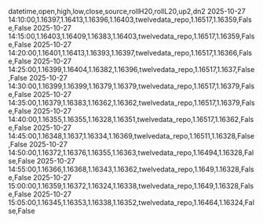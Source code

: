 datetime,open,high,low,close,source,rollH20,rollL20,up2,dn2
2025-10-27 14:10:00,1.16397,1.16413,1.16396,1.16403,twelvedata_repo,1.16517,1.16359,False,False
2025-10-27 14:15:00,1.16403,1.16409,1.16383,1.16403,twelvedata_repo,1.16517,1.16359,False,False
2025-10-27 14:20:00,1.16401,1.16413,1.16393,1.16397,twelvedata_repo,1.16517,1.16366,False,False
2025-10-27 14:25:00,1.16399,1.16404,1.16382,1.16396,twelvedata_repo,1.16517,1.1637,False,False
2025-10-27 14:30:00,1.16399,1.16399,1.16379,1.16379,twelvedata_repo,1.16517,1.16379,False,False
2025-10-27 14:35:00,1.16379,1.16383,1.16362,1.16362,twelvedata_repo,1.16517,1.16379,False,False
2025-10-27 14:40:00,1.16355,1.16355,1.16328,1.16351,twelvedata_repo,1.16517,1.16362,False,False
2025-10-27 14:45:00,1.16348,1.1637,1.16334,1.16369,twelvedata_repo,1.16511,1.16328,False,False
2025-10-27 14:50:00,1.16372,1.16376,1.16355,1.16363,twelvedata_repo,1.16494,1.16328,False,False
2025-10-27 14:55:00,1.16366,1.16368,1.16343,1.16362,twelvedata_repo,1.1649,1.16328,False,False
2025-10-27 15:00:00,1.16359,1.16372,1.16324,1.16338,twelvedata_repo,1.1649,1.16328,False,False
2025-10-27 15:05:00,1.16345,1.16353,1.16338,1.16352,twelvedata_repo,1.16464,1.16324,False,False
